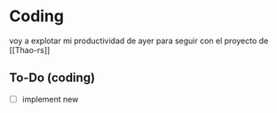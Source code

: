 # Coding

voy a explotar mi productividad de ayer para seguir con el proyecto de [[Thao-rs]]

## To-Do (coding)

- [ ] implement new 